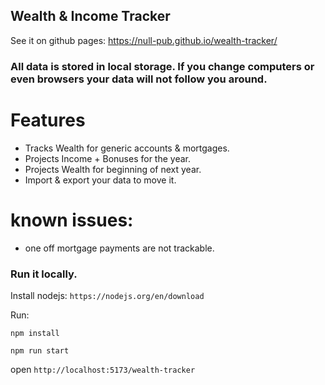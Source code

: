 ## Wealth & Income Tracker

See it on github pages: https://null-pub.github.io/wealth-tracker/

### All data is stored in local storage. If you change computers or even browsers your data will not follow you around.

# Features

- Tracks Wealth for generic accounts & mortgages.
- Projects Income + Bonuses for the year.
- Projects Wealth for beginning of next year.
- Import & export your data to move it.

# known issues:

- one off mortgage payments are not trackable.

### Run it locally.

Install nodejs: `https://nodejs.org/en/download`

Run:

`npm install`

`npm run start`

open `http://localhost:5173/wealth-tracker`
